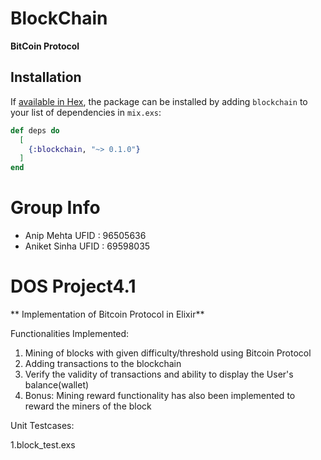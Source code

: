 # BlockChain

**BitCoin Protocol**

## Installation

If [available in Hex](https://hex.pm/docs/publish), the package can be installed
by adding `blockchain` to your list of dependencies in `mix.exs`:

```elixir
def deps do
  [
    {:blockchain, "~> 0.1.0"}
  ]
end
```
# Group Info
 - Anip Mehta  UFID : 96505636
 - Aniket Sinha UFID : 69598035


# DOS Project4.1

** Implementation of Bitcoin Protocol in Elixir**

Functionalities Implemented:
1) Mining of blocks with given difficulty/threshold using Bitcoin Protocol
2) Adding transactions to the blockchain
3) Verify the validity of transactions and ability to display the User's balance(wallet)
4) Bonus: Mining reward functionality has also been implemented to reward the miners of the block

Unit Testcases:

1.block_test.exs


